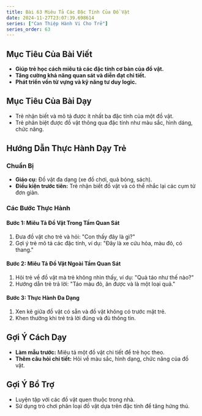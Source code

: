 ```yaml
---
title: Bài 63 Miêu Tả Các Đặc Tính Của Đồ Vật
date: 2024-11-27T23:07:39.698614
series: ["Can Thiệp Hành Vi Cho Trẻ"]
series_order: 63
---
```


## Mục Tiêu Của Bài Viết
- **Giúp trẻ học cách miêu tả các đặc tính cơ bản của đồ vật.**
- **Tăng cường khả năng quan sát và diễn đạt chi tiết.**
- **Phát triển vốn từ vựng và kỹ năng tư duy logic.**

## Mục Tiêu Của Bài Dạy
- Trẻ nhận biết và mô tả được ít nhất ba đặc tính của một đồ vật.
- Trẻ phân biệt được đồ vật thông qua đặc tính như màu sắc, hình dáng, chức năng.

## Hướng Dẫn Thực Hành Dạy Trẻ

### Chuẩn Bị
- **Giáo cụ:** Đồ vật đa dạng (xe đồ chơi, quả bóng, sách).
- **Điều kiện trước tiên:** Trẻ nhận biết đồ vật và có thể nhắc lại các cụm từ đơn giản.

### Các Bước Thực Hành
#### Bước 1: Miêu Tả Đồ Vật Trong Tầm Quan Sát
1. Đưa đồ vật cho trẻ và hỏi: "Con thấy đây là gì?"
2. Gợi ý trẻ mô tả các đặc tính, ví dụ: "Đây là xe cứu hỏa, màu đỏ, có thang."

#### Bước 2: Miêu Tả Đồ Vật Ngoài Tầm Quan Sát
1. Hỏi trẻ về đồ vật mà trẻ không nhìn thấy, ví dụ: "Quả táo như thế nào?"
2. Hướng dẫn trẻ trả lời: "Táo màu đỏ, ăn được và là một loại quả."

#### Bước 3: Thực Hành Đa Dạng
1. Xen kẽ giữa đồ vật có sẵn và đồ vật không có trước mặt trẻ.
2. Khen thưởng khi trẻ trả lời đúng và đủ thông tin.

## Gợi Ý Cách Dạy
- **Làm mẫu trước:** Miêu tả một đồ vật chi tiết để trẻ học theo.
- **Thêm câu hỏi chi tiết:** Hỏi về màu sắc, hình dạng, chức năng của đồ vật.

## Gợi Ý Bổ Trợ
- Luyện tập với các đồ vật quen thuộc trong nhà.
- Sử dụng trò chơi phân loại đồ vật dựa trên đặc tính để tăng hứng thú.

